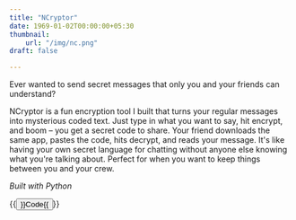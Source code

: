 ```yaml
---
title: "NCryptor"
date: 1969-01-02T00:00:00+05:30
thumbnail:
    url: "/img/nc.png"
draft: false

---
```


Ever wanted to send secret messages that only you and your friends can understand? 

NCryptor is a fun encryption tool I built that turns your regular messages into mysterious coded text. Just type in what you want to say, hit encrypt, and boom – you get a secret code to share. Your friend downloads the same app, pastes the code, hits decrypt, and reads your message. It's like having your own secret language for chatting without anyone else knowing what you're talking about. Perfect for when you want to keep things between you and your crew.

*Built with Python*

{{<button href="https://github.com/yashnarang000/NCryptor" color="danger">}}Code{{</button>}}
